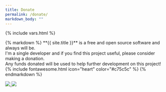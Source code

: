 ```yaml
---
title: Donate
permalink: /donate/
markdown_body: ""
---
```

{% include vars.html %}

<div class="markdown-body">{% markdown %}
**{{ site.title }}** is a free and open source software and always will be.<br />
I'm a single developer and if you find this project useful, please consider making a donation.<br />
Any funds donated will be used to help further development on this project! {% include fontawesome.html icon="heart" color="#c75c5c" %}
{% endmarkdown %}<span></span></div>

<p>
  <a class="donate" target="_blank" href="https://www.paypal.com/cgi-bin/webscr?cmd=_s-xclick&hosted_button_id={{ site.paypal-button-id }}">
    <img src="{{ site.baseurl }}/img/paypal.png" />
  </a>
  <a class="donate" target="_blank" href="https://flattr.com/submit/auto?user_id={{ site.flattr-username }}&url={{ var_seo_url }}">
    <img src="{{ site.baseurl }}/img/flattr.png" />
  </a>
</p>